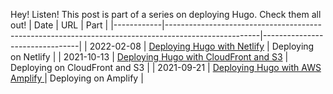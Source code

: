 Hey! Listen! This post is part of a series on deploying Hugo. Check them all out!
| Date       | URL                                                                                                 | Part                           |
|------------|-----------------------------------------------------------------------------------------------------|--------------------------------|
| 2022-02-08 | [Deploying Hugo with Netlify](/2022/02/deploying-hugo-with-netlify/)                                | Deploying on Netlify           |
| 2021-10-13 | [Deploying Hugo with CloudFront and S3](/2021/10/deploying-hugo-with-cloudfront-and-s3/)            | Deploying on CloudFront and S3 |
| 2021-09-21 | [Deploying Hugo with AWS Amplify ](/2021/09/deploying-hugo-with-aws-amplify/)                       | Deploying on Amplify           |